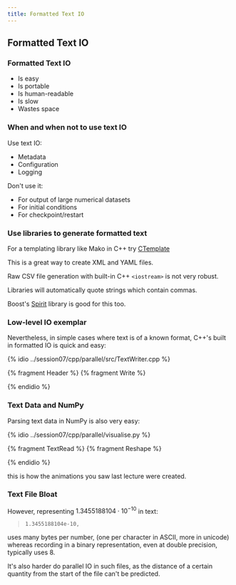 ```yaml
---
title: Formatted Text IO
---
```


## Formatted Text IO

### Formatted Text IO

* Is easy
* Is portable
* Is human-readable
* Is slow
* Wastes space

### When and when not to use text IO

Use text IO:

* Metadata
* Configuration
* Logging

Don't use it:

* For output of large numerical datasets
* For initial conditions
* For checkpoint/restart

### Use libraries to generate formatted text

For a templating library like Mako in C++ try [CTemplate](https://code.google.com/p/ctemplate/)

This is a great way to create XML and YAML files.

Raw CSV file generation with built-in C++ `<iostream>` is not very robust.

Libraries will automatically quote strings which contain commas.

Boost's [Spirit](http://boost-spirit.com/home/) library is good for this too.

### Low-level IO exemplar

Nevertheless, in simple cases where text is of a known format, C++'s built in formatted IO
is quick and easy:

{% idio ../session07/cpp/parallel/src/TextWriter.cpp %}

{% fragment Header %}
{% fragment Write %}

{% endidio %}

### Text Data and NumPy

Parsing text data in NumPy is also very easy:

{% idio ../session07/cpp/parallel/visualise.py %}

{% fragment TextRead %}
{% fragment Reshape %}

{% endidio %}

this is how the animations you saw last lecture were created.

### Text File Bloat

However, representing $1.3455188104 \cdot 10^{-10}$ in text:

> `1.3455188104e-10, `

uses many bytes per number, (one per character in ASCII, more in unicode)
whereas recording in a binary representation, even at double precision, typically uses 8.

It's also harder do parallel IO in such files, as the distance of a certain quantity from the
start of the file can't be predicted.
